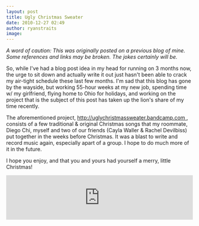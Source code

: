 ```yaml
---
layout: post
title: Ugly Christmas Sweater
date: 2010-12-27 02:49
author: ryanstraits
image: 
---
```

*A word of caution: This was originally posted on a previous blog of mine. Some references and links may be broken. The jokes certainly will be.*


<p>So, while I've had a blog post idea in my head for running on 3 months now, the urge to sit down and actually write it out just hasn't been able to crack my air-tight schedule these last few months. I'm sad that this blog has gone by the wayside, but working 55-hour weeks at my new job, spending time w/ my girlfriend, flying home to Ohio for holidays, and working on the project that is the subject of this post has taken up the lion's share of my time recently.</p>
<p>The aforementioned project, <a href="http://uglychristmassweater.bandcamp.com">http://uglychristmassweater.bandcamp.com </a>, consists of a few traditional &amp; original Christmas songs that my roommate, Diego Chi, myself and two of our friends (Cayla Waller &amp; Rachel Devilbiss) put together in the weeks before Christmas. It was a blast to write and record music again, especially apart of a group. I hope to do much more of it in the future.</p>
<p>I hope you enjoy, and that you and yours had yourself a merry, little Christmas!</p>

<iframe style="border: 0; width: 100%; height: 120px;" src="http://bandcamp.com/EmbeddedPlayer/album=1151047165/size=large/bgcol=ffffff/linkcol=0687f5/tracklist=false/artwork=small/transparent=true/" seamless><a href="http://uglychristmassweater.bandcamp.com/album/ugly-christmas-sweater">Ugly Christmas Sweater by Ugly Christmas Sweater</a></iframe>


